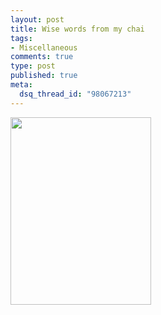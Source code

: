 ```yaml
--- 
layout: post
title: Wise words from my chai
tags: 
- Miscellaneous
comments: true
type: post
published: true
meta: 
  dsq_thread_id: "98067213"
---
```


<p><a href="http://brethorsting.com/blog/wp-content/uploads/2009/02/p-640-480-396d8b26-a782-465b-afac-9cdc7dc8cea7.jpeg"><img src="http://brethorsting.com/blog/wp-content/uploads/2009/02/p-640-480-396d8b26-a782-465b-afac-9cdc7dc8cea7.jpeg" alt="" width="225" height="300" class="alignnone size-full wp-image-364" /></a></p>
